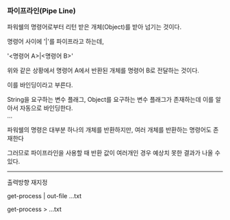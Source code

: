 ### 파이프라인(Pipe Line)

파워쉘의 명령어로부터 리턴 받은 개체(Object)를 받아 넘기는 것이다.

명령어 사이에 '|'를 파이프라고 하는데, 

'<명령어 A>|<명령어 B>'

위와 같은 상황에서 명령어 A에서 반환된 개체를 명령어 B로 전달하는 것이다.

이를 바인딩이라고 부른다.

String을 요구하는 변수 플래그, Object를 요구하는 변수 플래그가 존재하는데 이를 알아서 자동으로 바인딩한다.
<br>
...

파워쉘의 명령은 대부분 하나의 개체를 반환하지만, 여러 개체를 반환하는 명령어도 존재한다

그러므로 파이프라인을 사용할 때 반환 값이 여러개인 경우 예상치 못한 결과가 나올 수 있다.

-------------

출력방향 재지정

get-process | out-file ...txt

get-process > ...txt

